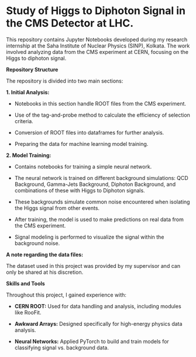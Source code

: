 # Study of Higgs to Diphoton Signal in the CMS Detector at LHC.
This repository contains Jupyter Notebooks developed during my research internship at the Saha Institute of Nuclear Physics (SINP), Kolkata. The work involved analyzing data from the CMS experiment at CERN, focusing on the Higgs to diphoton signal.

**Repository Structure**

The repository is divided into two main sections:

**1. Initial Analysis:** 

  - Notebooks in this section handle ROOT files from the CMS experiment.
  
  - Use of the tag-and-probe method to calculate the efficiency of selection criteria.
  
  - Conversion of ROOT files into dataframes for further analysis.
  
  - Preparing the data for machine learning model training.
  
**2. Model Training:** 
  
  - Contains notebooks for training a simple neural network.
  
  - The neural network is trained on different background simulations: QCD Background, Gamma-Jets Background, Diphoton Background, and combinations of these with Higgs to Diphoton signals.
  
  - These backgrounds simulate common noise encountered when isolating the Higgs signal from other events.
  
  - After training, the model is used to make predictions on real data from the CMS experiment.
  
  - Signal modeling is performed to visualize the signal within the background noise.
  
**A note regarding the data files:** 

  The dataset used in this project was provided by my supervisor and can only be shared at his discretion.

**Skills and Tools**

Throughout this project, I gained experience with:

  - **CERN ROOT:** Used for data handling and analysis, including modules like RooFit.
  
  - **Awkward Arrays:** Designed specifically for high-energy physics data analysis.
  
  - **Neural Networks:** Applied PyTorch to build and train models for classifying signal vs. background data.

